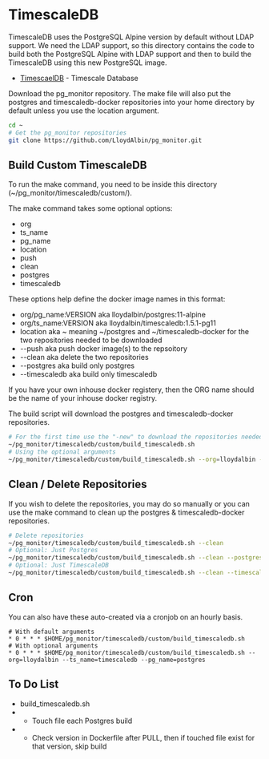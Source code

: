# TimescaleDB

TimescaleDB uses the PostgreSQL Alpine version by default without LDAP support. We need the LDAP support, so this directory contains the code to build both the PostgreSQL Alpine with LDAP support and then to build the TimescaleDB using this new PostgreSQL image.

* [TimescaelDB](https://www.timescale.com/products) - Timescale Database

Download the pg_monitor repository. The make file will also put the postgres and timescaledb-docker repositories into your home directory by default unless you use the location argument.

```bash
cd ~
# Get the pg_monitor repositories
git clone https://github.com/LloydAlbin/pg_monitor.git
```

## Build Custom TimescaleDB

To run the make command, you need to be inside this directory (~/pg_monitor/timescaledb/custom/).

The make command takes some optional options:

* org
* ts_name
* pg_name
* location
* push
* clean
* postgres
* timescaledb

These options help define the docker image names in this format:

* org/pg_name:VERSION aka lloydalbin/postgres:11-alpine
* org/ts_name:VERSION aka lloydalbin/timescaledb:1.5.1-pg11
* location aka ~ meaning ~/postgres and ~/timescaledb-docker for the two repositories needed to be downloaded
* --push aka push docker image(s) to the repsoitory
* --clean aka delete the two repositories
* --postgres aka build only postgres
* --timescaledb aka build only timescaledb

If you have your own inhouse docker registery, then the ORG name should be the name of your inhouse docker registry.

The build script will download the postgres and timescaledb-docker repositories.

```bash
# For the first time use the "-new" to download the repositories needed.
~/pg_monitor/timescaledb/custom/build_timescaledb.sh
# Using the optional arguments
~/pg_monitor/timescaledb/custom/build_timescaledb.sh --org=lloydalbin --ts_name=timescaledb --pg_name=postgres
```

## Clean / Delete Repositories

If you wish to delete the repositories, you may do so manually or you can use the make command to clean up the postgres & timescaledb-docker repositories.

```bash
# Delete repositories
~/pg_monitor/timescaledb/custom/build_timescaledb.sh --clean
# Optional: Just Postgres
~/pg_monitor/timescaledb/custom/build_timescaledb.sh --clean --postgres
# Optional: Just TimescaleDB
~/pg_monitor/timescaledb/custom/build_timescaledb.sh --clean --timescaledb
```

## Cron

You can also have these auto-created via a cronjob on an hourly basis.

```cron
# With default arguments
* 0 * * * $HOME/pg_monitor/timescaledb/custom/build_timescaledb.sh
# With optional arguments
* 0 * * * $HOME/pg_monitor/timescaledb/custom/build_timescaledb.sh --org=lloydalbin --ts_name=timescaledb --pg_name=postgres
```

## To Do List

* build_timescaledb.sh
* * Touch file each Postgres build
* * Check version in Dockerfile after PULL, then if touched file exist for that version, skip build
